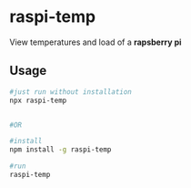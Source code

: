 # raspi-temp

View temperatures and load of a **rapsberry pi**

## Usage

```bash
#just run without installation
npx raspi-temp


#OR

#install
npm install -g raspi-temp

#run
raspi-temp
```


